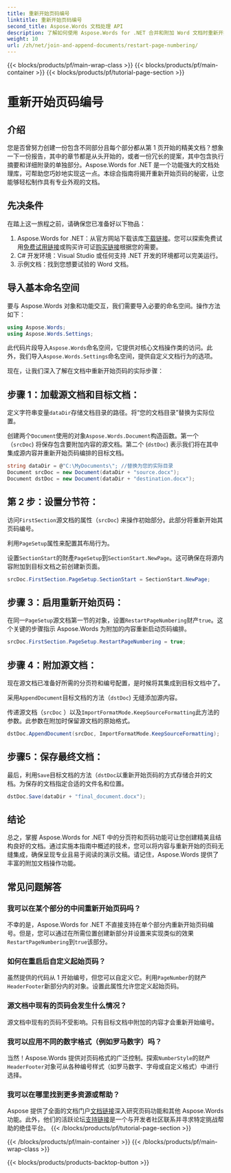 ```yaml
---
title: 重新开始页码编号
linktitle: 重新开始页码编号
second_title: Aspose.Words 文档处理 API
description: 了解如何使用 Aspose.Words for .NET 合并和附加 Word 文档时重新开始页码编号。
weight: 10
url: /zh/net/join-and-append-documents/restart-page-numbering/
---
```


{{< blocks/products/pf/main-wrap-class >}}
{{< blocks/products/pf/main-container >}}
{{< blocks/products/pf/tutorial-page-section >}}

# 重新开始页码编号

## 介绍

您是否曾努力创建一份包含不同部分且每个部分都从第 1 页开始的精美文档？想象一下一份报告，其中的章节都是从头开始的，或者一份冗长的提案，其中包含执行摘要和详细附录的单独部分。Aspose.Words for .NET 是一个功能强大的文档处理库，可帮助您巧妙地实现这一点。本综合指南将揭开重新开始页码的秘密，让您能够轻松制作具有专业外观的文档。

## 先决条件

在踏上这一旅程之前，请确保您已准备好以下物品：

1.  Aspose.Words for .NET：从官方网站下载该库[下载链接](https://releases.aspose.com/words/net/)。您可以探索免费试用[免费试用链接](https://releases.aspose.com/)或购买许可证[购买链接](https://purchase.aspose.com/buy)根据您的需要。
2. C# 开发环境：Visual Studio 或任何支持 .NET 开发的环境都可以完美运行。
3. 示例文档：找到您想要试验的 Word 文档。

## 导入基本命名空间

要与 Aspose.Words 对象和功能交互，我们需要导入必要的命名空间。操作方法如下：

```csharp
using Aspose.Words;
using Aspose.Words.Settings;
```

此代码片段导入`Aspose.Words`命名空间，它提供对核心文档操作类的访问。此外，我们导入`Aspose.Words.Settings`命名空间，提供自定义文档行为的选项。


现在，让我们深入了解在文档中重新开始页码的实际步骤：

## 步骤 1：加载源文档和目标文档：

定义字符串变量`dataDir`存储文档目录的路径。将“您的文档目录”替换为实际位置。

创建两个`Document`使用的对象`Aspose.Words.Document`构造函数。第一个（`srcDoc`) 将保存包含要附加内容的源文档。第二个 (`dstDoc`) 表示我们将在其中集成源内容并重新开始页码编排的目标文档。

```csharp
string dataDir = @"C:\MyDocuments\"; //替换为您的实际目录
Document srcDoc = new Document(dataDir + "source.docx");
Document dstDoc = new Document(dataDir + "destination.docx");
```

## 第 2 步：设置分节符：

访问`FirstSection`源文档的属性（`srcDoc`) 来操作初始部分。此部分将重新开始其页码编号。

利用`PageSetup`属性来配置其布局行为。

设置`SectionStart`的財產`PageSetup`到`SectionStart.NewPage`。这可确保在将源内容附加到目标文档之前创建新页面。

```csharp
srcDoc.FirstSection.PageSetup.SectionStart = SectionStart.NewPage;
```

## 步骤 3：启用重新开始页码：

在同一`PageSetup`源文档第一节的对象，设置`RestartPageNumbering`财产`true`。这个关键的步骤指示 Aspose.Words 为附加的内容重新启动页码编排。

```csharp
srcDoc.FirstSection.PageSetup.RestartPageNumbering = true;
```

## 步骤 4：附加源文档：

现在源文档已准备好所需的分页符和编号配置，是时候将其集成到目标文档中了。

采用`AppendDocument`目标文档的方法（`dstDoc`) 无缝添加源内容。

传递源文档（`srcDoc` ）以及`ImportFormatMode.KeepSourceFormatting`此方法的参数。此参数在附加时保留源文档的原始格式。

```csharp
dstDoc.AppendDocument(srcDoc, ImportFormatMode.KeepSourceFormatting);
```

## 步骤5：保存最终文档：

最后，利用`Save`目标文档的方法（`dstDoc`以重新开始页码的方式存储合并的文档。为保存的文档指定合适的文件名和位置。

```csharp
dstDoc.Save(dataDir + "final_document.docx");
```

## 结论

总之，掌握 Aspose.Words for .NET 中的分页符和页码功能可让您创建精美且结构良好的文档。通过实施本指南中概述的技术，您可以将内容与重新开始的页码无缝集成，确保呈现专业且易于阅读的演示文稿。请记住，Aspose.Words 提供了丰富的附加文档操作功能。

## 常见问题解答

### 我可以在某个部分的中间重新开始页码吗？

不幸的是，Aspose.Words for .NET 不直接支持在单个部分内重新开始页码编号。但是，您可以通过在所需位置创建新部分并设置来实现类似的效果`RestartPageNumbering`到`true`该部分。

### 如何在重启后自定义起始页码？

虽然提供的代码从 1 开始编号，但您可以自定义它。利用`PageNumber`的财产`HeaderFooter`新部分内的对象。设置此属性允许您定义起始页码。

### 源文档中现有的页码会发生什么情况？

源文档中现有的页码不受影响。只有目标文档中附加的内容才会重新开始编号。

### 我可以应用不同的数字格式（例如罗马数字）吗？

当然！Aspose.Words 提供对页码格式的广泛控制。探索`NumberStyle`的财产`HeaderFooter`对象可从各种编号样式（如罗马数字、字母或自定义格式）中进行选择。

### 我可以在哪里找到更多资源或帮助？

 Aspose 提供了全面的文档门户[文档链接](https://reference.aspose.com/words/net/)深入研究页码功能和其他 Aspose.Words 功能。此外，他们的活跃论坛[支持链接](https://forum.aspose.com/c/words/8)是一个与开发者社区联系并寻求特定挑战帮助的绝佳平台。
{{< /blocks/products/pf/tutorial-page-section >}}

{{< /blocks/products/pf/main-container >}}
{{< /blocks/products/pf/main-wrap-class >}}

{{< blocks/products/products-backtop-button >}}
